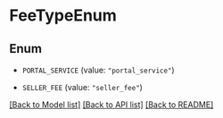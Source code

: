 # FeeTypeEnum

## Enum


* `PORTAL_SERVICE` (value: `"portal_service"`)

* `SELLER_FEE` (value: `"seller_fee"`)


[[Back to Model list]](../README.md#documentation-for-models) [[Back to API list]](../README.md#documentation-for-api-endpoints) [[Back to README]](../README.md)


